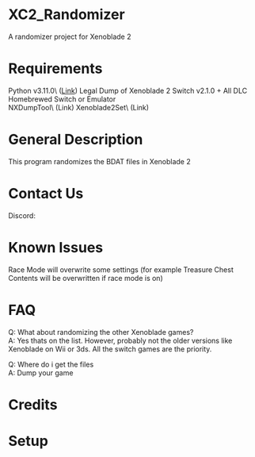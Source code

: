 # XC2_Randomizer
A randomizer project for Xenoblade 2

# Requirements
Python v3.11.0\ ([Link](https://gbatemp.net/threads/xenoblade-chronicles-2-graphics-settings.529436/))
Legal Dump of Xenoblade 2 Switch v2.1.0 + All DLC\
Homebrewed Switch or Emulator\
NXDumpTool\ (Link)
Xenoblade2Set\ (Link)

# General Description
This program randomizes the BDAT files in Xenoblade 2

# Contact Us
Discord:  

# Known Issues
Race Mode will overwrite some settings (for example Treasure Chest Contents will be overwritten if race mode is on)

# FAQ
Q: What about randomizing the other Xenoblade games?\
A: Yes thats on the list. However, probably not the older versions like Xenoblade on Wii or 3ds. All the switch games are the priority.

Q: Where do i get the files\
A: Dump your game

# Credits

# Setup
